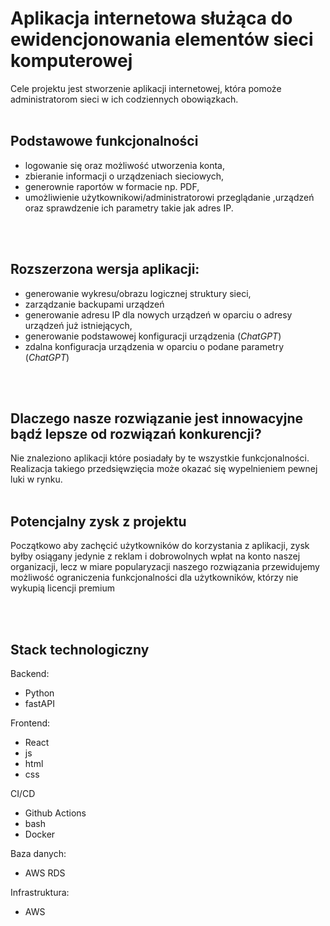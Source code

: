 # Aplikacja internetowa służąca do ewidencjonowania elementów sieci komputerowej

Cele  projektu jest stworzenie aplikacji internetowej, która
pomoże administratorom sieci w ich codziennych obowiązkach.
<br></br>
## Podstawowe funkcjonalności
* logowanie się oraz możliwość utworzenia konta,
* zbieranie informacji o urządzeniach sieciowych,
* generownie raportów w formacie np. PDF,
* umożliwienie użytkownikowi/administratorowi przeglądanie ,urządzeń oraz sprawdzenie ich parametry takie jak adres IP.

<br></br>
## Rozszerzona wersja aplikacji:
* generowanie wykresu/obrazu logicznej struktury sieci,
* zarządzanie backupami urządzeń
* generowanie adresu IP dla nowych urządzeń w oparciu o adresy urządzeń już istniejących,
* generowanie podstawowej konfiguracji urządzenia (_ChatGPT_)
* zdalna konfiguracja urządzenia w oparciu o podane parametry (_ChatGPT_)

<br></br>
## Dlaczego nasze rozwiązanie jest innowacyjne bądź lepsze od rozwiązań konkurencji?
Nie znaleziono aplikacji które posiadały by te wszystkie funkcjonalności. Realizacja takiego przedsięwzięcia może okazać się wypelnieniem pewnej luki w rynku. 
<br></br>
## Potencjalny zysk z projektu
Początkowo aby zachęcić użytkowników do korzystania z aplikacji, zysk byłby osiągany jedynie z reklam i dobrowolnych wpłat na konto naszej organizacji, lecz w miare popularyzacji naszego rozwiązania przewidujemy możliwość ograniczenia funkcjonalności dla użytkowników, którzy nie wykupią licencji premium

<br></br>
## Stack technologiczny

Backend:
* Python
* fastAPI
  
Frontend:
* React
* js
* html
* css

CI/CD
* Github Actions
* bash
* Docker
  
Baza danych:
* AWS RDS

Infrastruktura:
* AWS







